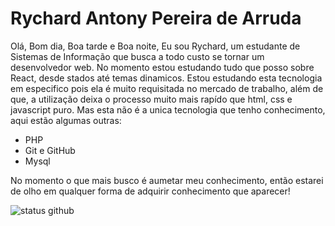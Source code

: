 # Rychard Antony Pereira de Arruda

Olá, Bom dia, Boa tarde e Boa noite, Eu sou Rychard, um estudante de Sistemas de Informação que busca a todo custo se tornar um desenvolvedor web. 
No momento estou estudando tudo que posso sobre React, desde stados até temas dinamicos. Estou estudando esta tecnologia em especifico pois ela é muito requisitada no mercado de trabalho, 
além de que, a utilização deixa o processo muito mais rapído que html, css e javascript puro. 
Mas esta não é a unica tecnologia que tenho conhecimento, aqui estão algumas outras:

- PHP
- Git e GitHub
- Mysql

No momento o que mais busco é aumetar meu conhecimento, então estarei de olho em qualquer forma de adquirir conhecimento que aparecer!

![status github](https://github-readme-stats.vercel.app/api?username=rychardproficional&show_icons=true&theme=dracula)
